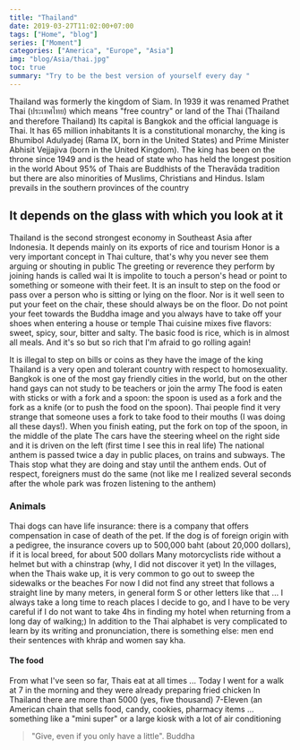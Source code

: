 ```yaml
---
title: "Thailand"
date: 2019-03-27T11:02:00+07:00
tags: ["Home", "blog"]
series: ["Moment"]
categories: ["America", "Europe", "Asia"]
img: "blog/Asia/thai.jpg"
toc: true
summary: "Try to be the best version of yourself every day "
---
```


Thailand was formerly the kingdom of Siam. In 1939 it was renamed Prathet Thai (ประเทศไทย) which means "free country" or land of the Thai (Thailand and therefore Thailand)
Its capital is Bangkok and the official language is Thai. It has 65 million inhabitants
It is a constitutional monarchy, the king is Bhumibol Adulyadej (Rama IX, born in the United States) and Prime Minister Abhisit Vejjajiva (born in the United Kingdom). The king has been on the throne since 1949 and is the head of state who has held the longest position in the world
About 95% of Thais are Buddhists of the Theravāda tradition but there are also minorities of Muslims, Christians and Hindus. Islam prevails in the southern provinces of the country

## It depends on the glass with which you look at it

Thailand is the second strongest economy in Southeast Asia after Indonesia. It depends mainly on its exports of rice and tourism
Honor is a very important concept in Thai culture, that's why you never see them arguing or shouting in public
The greeting or reverence they perform by joining hands is called wai
It is impolite to touch a person's head or point to something or someone with their feet. It is an insult to step on the food or pass over a person who is sitting or lying on the floor. Nor is it well seen to put your feet on the chair, these should always be on the floor. Do not point your feet towards the Buddha image and you always have to take off your shoes when entering a house or temple
Thai cuisine mixes five flavors: sweet, spicy, sour, bitter and salty. The basic food is rice, which is in almost all meals. And it's so but so rich that I'm afraid to go rolling again!
 

It is illegal to step on bills or coins as they have the image of the king
Thailand is a very open and tolerant country with respect to homosexuality. Bangkok is one of the most gay friendly cities in the world, but on the other hand gays can not study to be teachers or join the army
The food is eaten with sticks or with a fork and a spoon: the spoon is used as a fork and the fork as a knife (or to push the food on the spoon). Thai people find it very strange that someone uses a fork to take food to their mouths (I was doing all these days!). When you finish eating, put the fork on top of the spoon, in the middle of the plate
The cars have the steering wheel on the right side and it is driven on the left (first time I see this in real life)
The national anthem is passed twice a day in public places, on trains and subways. The Thais stop what they are doing and stay until the anthem ends. Out of respect, foreigners must do the same (not like me I realized several seconds after the whole park was frozen listening to the anthem)

### Animals

Thai dogs can have life insurance: there is a company that offers compensation in case of death of the pet. If the dog is of foreign origin with a pedigree, the insurance covers up to 500,000 baht (about 20,000 dollars), if it is local breed, for about 500 dollars
Many motorcyclists ride without a helmet but with a chinstrap (why, I did not discover it yet)
In the villages, when the Thais wake up, it is very common to go out to sweep the sidewalks or the beaches
For now I did not find any street that follows a straight line by many meters, in general form S or other letters like that ... I always take a long time to reach places I decide to go, and I have to be very careful if I do not want to take 4hs in finding my hotel when returning from a long day of walking;)
In addition to the Thai alphabet is very complicated to learn by its writing and pronunciation, there is something else: men end their sentences with khráp and women say kha.

#### The food

From what I've seen so far, Thais eat at all times ... Today I went for a walk at 7 in the morning and they were already preparing fried chicken
In Thailand there are more than 5000 (yes, five thousand) 7-Eleven (an American chain that sells food, candy, cookies, pharmacy items ... something like a "mini super" or a large kiosk with a lot of air conditioning

> "Give, even if you only have a little". Buddha